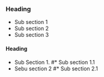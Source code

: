 ### Heading 

* Sub section 1
* Sub section 2
* Sub section 3

#### Heading 

* Sub Section 1.
#* Sub section 1.1
* Sebu section 2
#* Sub section 2.1
